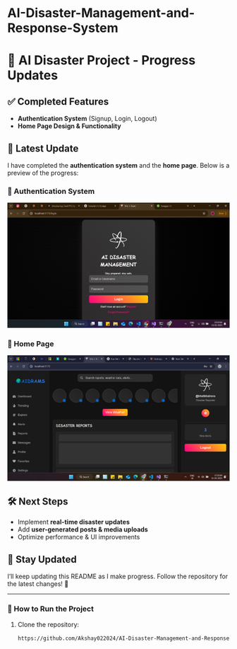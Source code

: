# AI-Disaster-Management-and-Response-System
# 🚀 AI Disaster Project - Progress Updates  

## ✅ Completed Features  
- **Authentication System** (Signup, Login, Logout)  
- **Home Page Design & Functionality**  

## 📌 Latest Update  
I have completed the **authentication system** and the **home page**. Below is a preview of the progress:  

### 🔹 Authentication System  
![Auth System](https://github.com/Akshay022024/AI-Disaster-Management-and-Response-System/blob/main/Screenshot%202025-02-13%20231959.png)


### 🔹 Home Page  
![Home Page](https://github.com/Akshay022024/AI-Disaster-Management-and-Response-System/blob/main/Screenshot%202025-02-21%20172508.png)  


## 🛠️ Next Steps  
- Implement **real-time disaster updates**  
- Add **user-generated posts & media uploads**  
- Optimize performance & UI improvements  

## 📢 Stay Updated  
I’ll keep updating this README as I make progress. Follow the repository for the latest changes! 🚀  

---

### 📜 How to Run the Project  
1. Clone the repository:  
   ```bash
   https://github.com/Akshay022024/AI-Disaster-Management-and-Response-System.git
